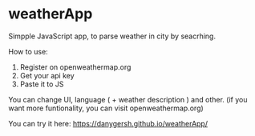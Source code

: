 # weatherApp
Simpple JavaScript app, to parse weather in city by seacrhing.

How to use:
1. Register on openweathermap.org
2. Get your api key
3. Paste it to JS

You can change UI, language ( + weather description ) and other. (if you want more funtionality, you can visit openweathermap.org)

You can try it here: https://danygersh.github.io/weatherApp/
